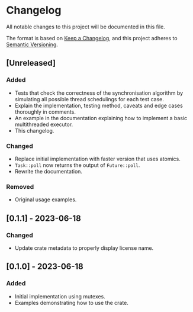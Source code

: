 # Changelog

All notable changes to this project will be documented in this file.

The format is based on [Keep a Changelog](https://keepachangelog.com/en/1.1.0/),
and this project adheres to [Semantic Versioning](https://semver.org/spec/v2.0.0.html).

## [Unreleased]

### Added

- Tests that check the correctness of the synchronisation algorithm by simulating all possible
  thread schedulings for each test case.
- Explain the implementation, testing method, caveats and edge cases thoroughly in comments.
- An example in the documentation explaining how to implement a basic multithreaded executor.
- This changelog.

### Changed

- Replace initial implementation with faster version that uses atomics.
- `Task::poll` now returns the output of `Future::poll`.
- Rewrite the documentation.

### Removed

- Original usage examples.

## [0.1.1] - 2023-06-18

### Changed

- Update crate metadata to properly display license name.

## [0.1.0] - 2023-06-18

### Added

- Initial implementation using mutexes.
- Examples demonstrating how to use the crate.
